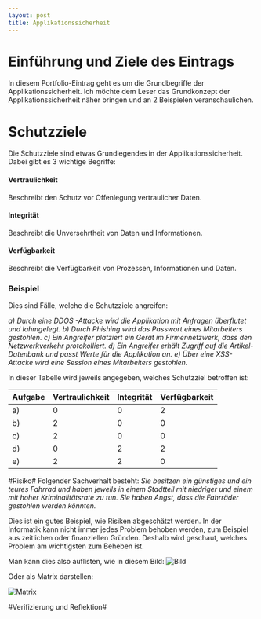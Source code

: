 ```yaml
---
layout: post
title: Applikationssicherheit
---
```


# Einführung und Ziele des Eintrags #

In diesem Portfolio-Eintrag geht es um die Grundbegriffe der Applikationssicherheit. Ich möchte dem Leser das Grundkonzept der Applikationssicherheit näher bringen und an 2 Beispielen veranschaulichen.

# Schutzziele #
Die Schutzziele sind etwas Grundlegendes in der Applikationssicherheit. Dabei gibt es 3 wichtige Begriffe:

#### Vertraulichkeit ####
Beschreibt den Schutz vor Offenlegung vertraulicher Daten.
#### Integrität ####
Beschreibt die Unversehrtheit von Daten und Informationen.
#### Verfügbarkeit ####
Beschreibt die Verfügbarkeit von Prozessen, Informationen und Daten.

### Beispiel ###
Dies sind Fälle, welche die Schutzziele angreifen:

*a) Durch eine DDOS -Attacke wird die Applikation mit Anfragen überflutet und lahmgelegt.
b) Durch Phishing wird das Passwort eines Mitarbeiters gestohlen.
c) Ein Angreifer platziert ein Gerät im Firmennetzwerk, dass den Netzwerkverkehr protokolliert.
d) Ein Angreifer erhält Zugriff auf die Artikel-Datenbank und passt Werte für die Applikation an.
e) Über eine XSS-Attacke wird eine Session eines Mitarbeiters gestohlen.*

In dieser Tabelle wird jeweils angegeben, welches Schutzziel betroffen ist:


|     Aufgabe    |     Vertraulichkeit    |     Integrität    |     Verfügbarkeit    |
|----------------|------------------------|-------------------|----------------------|
|     a)         |     0                  |     0             |     2                |
|     b)         |     2                  |     0             |     0                |
|     c)         |     2                  |     0             |     0                |
|     d)         |     0                  |     2             |     2                |
|     e)         |     2                  |     2             |     0                |


#Risiko#
Folgender Sachverhalt besteht:
*Sie besitzen ein günstiges und ein teures Fahrrad und haben jeweils in einem Stadtteil mit niedriger und einem mit hoher Kriminalitätsrate zu tun. Sie haben Angst, dass die Fahrräder gestohlen werden könnten.*

Dies ist ein gutes Beispiel, wie Risiken abgeschätzt werden. In der Informatik kann nicht immer jedes Problem behoben werden, zum Beispiel aus zeitlichen oder finanziellen Gründen. Deshalb wird geschaut, welches Problem am wichtigsten zum Beheben ist.

Man kann dies also auflisten, wie in diesem Bild:
![Bild](/assets/images/bild.png)

Oder als Matrix darstellen:

![Matrix](/assets/images/matrix.png)


#Verifizierung und Reflektion#

